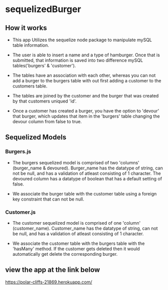 # sequelizedBurger

## How it works
* This app Utilizes the sequelize node package to manipulate mySQL table information. 

* The user is able to insert a name and a type of hamburger. Once that is submitted, that information is saved into two difference mySQL tables('burgers' & 'customer').

* The tables have an association with each other, whereas you can not add a burger to the burgers table with out first adding a customer to the customers table.

* The tables are joined by the customer and the burger that was created by that customers uniqued 'id'.

* Once a customer has created a burger, you have the option to 'devour' that burger, which updates that item in the 'burgers' table changing the devour column from false to true. 

## Sequelized Models

### Burgers.js

* The burgers sequelized model is comprised of two 'columns' (burger_name & devoured). Burger_name has the datatype of string, can not be null, and has a validation of atleast consisting of 1 character. The devoured column has a datatype of boolean that has a default setting of false.

* We associate the burger table with the customer table using a foreign key constraint that can not be null.

### Customer.js
* The customer sequelized model is comprised of one 'column' (customer_name). Customer_name has the datatype of string, can not be null, and has a validation of atleast consisting of 1 character.

* We associate the customer table with the burgers table with the 'hasMany' method. If the customer gets deleted then it would automatically get delete the corresponding burger.

## view the app at the link below
https://polar-cliffs-21869.herokuapp.com/